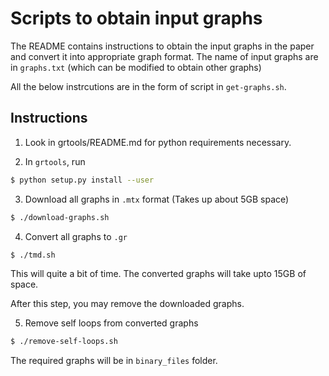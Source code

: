 # Scripts to obtain input graphs

The README contains instructions to obtain the input graphs in the 
paper and convert it into appropriate graph format. The name of input 
graphs are in `graphs.txt` (which can be modified to obtain other
graphs)

All the below instrcutions are in the form of script in `get-graphs.sh`.

## Instructions

1. Look in grtools/README.md for python requirements necessary.

2. In `grtools`, run
```bash
$ python setup.py install --user
```

3. Download all graphs in `.mtx` format (Takes up about 5GB space)
```bash
$ ./download-graphs.sh
```

4. Convert all graphs to `.gr`
```bash
$ ./tmd.sh
```
This will quite a bit of time. The converted graphs will take upto 
15GB of space.

After this step, you may remove the downloaded graphs.

5. Remove self loops from converted graphs
```bash
$ ./remove-self-loops.sh
```

The required graphs will be in `binary_files` folder.
